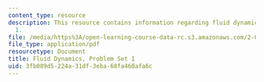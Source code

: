 ```yaml
---
content_type: resource
description: This resource contains information regarding fluid dynamics problem set
  1.
file: /media/https%3A/open-learning-course-data-rc.s3.amazonaws.com/2-06-fluid-dynamics-spring-2013/3fb089d5224a31df3eba68fa460afa6c_MIT2_06S13_ps2.pdf
file_type: application/pdf
resourcetype: Document
title: Fluid Dynamics, Problem Set 1
uid: 3fb089d5-224a-31df-3eba-68fa460afa6c
---
```

